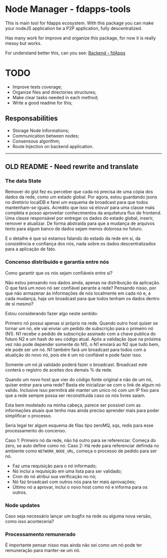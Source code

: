 # Node Manager - fdapps-tools

This is main tool for fdapps ecosystem. With this package you can make your nodeJS application be a P2P application, fully descentralized.

Has many work for improve and organize this package, for now it is really messy but works.

For understand better this, can you see: [Backend - fdApps](https://github.com/fdapps-tools/backend)
# TODO

* Improve tests coverage;
* Organize files and directories structures;
* Make clear tasks needed in each method;
* Write a good readme for this;

## Responsabilities

* Storage Node Informations;
* Communication between nodes;
* Consensous algorithm;
* Route Injection on backend application.

----
## OLD README - Need rewrite and translate
### The data State

Remover do gist fez eu perceber que cada nó precisa de uma cópia dos dados da rede, como um estado global.
Por agora, estou guardando jsons no diretório localDB e farei um esquema de broadcast para que todos mantenham-se iguais.
Acredito que isso vá elovuir para uma classe mais completa e posso aproveitar conhecimentos da arquitetura flux de frontend.
Uma classe responsável por entregar os dados do estado global, inserir, remover e atualizar. De forma abstraida para que a mudança de arquivos texto para algum banco de dados sejam menos dolorosa no futuro.

E o detalhe é que só estamos falando do estado da rede em sí, da consistência e confiança dos nós, nada sobre os dados descentralizados para a aplicação de fato.

### Concenso distribuido e garantia entre nós

Como garantir que os nós sejam confiáveis entre sí?

Não estou pensando nos dados ainda, apenas na distribuição da aplicação. O que fará um novo nó ser confiável perante a rede?
Pensando nisso, por que não armazenar às informações de nós localmente em cada nó e, a cada mudança, haja um broadcast para que todos tenham os dados dentro de sí mesmo?

Estou considerando fazer algo neste sentido:

Primeiro nó possui apenas sí próprio na rede.
Quando outro host quiser se tornar um nó, ele vai enviar um pedido de subscrição para o primeiro nó (N1).
N1 recebe o pedido de subscrição assinado com a chave publica do futuro N2 e um hash do seu código atual.
Após a validação (que na próxima vez não pode depender somente do N1), o N1 enviará ao N2 que tudo bem, ele pode ser um nó.
N1 também fará um broadcast para todos com a atualição do novo nó, pois ele é um nó confiável e pode fazer isso.

Somente um nó já validado poderá fazer o broadcast. Broadcast este conterá o registro de aceites dos demais % da rede.

Quando um novo host que vier do código fonte original e não de um nó, quiser entrar para uma rede? Basta ele inicializar-se com o link de algum nó valido. Inclusive isso permitirá até manter um unico nó com um IP fixo para que a rede sempre possa ser reconstituida caso os nós livres saiam.

Esta bem modelado na minha cabeça, parece ser possível com as informações atuais que tenho mas ainda preciso aprender mais para poder simplificar o processo.

Seria legal ter algum esquema de filas tipo zeroMQ, sqs, redis para esse processamento do concenso.


Caso 1: Primeiro nó da rede, não há outro para se referenciar. Começa do zero, se auto define como nó.
Caso 2: Há rede para referenciar definida no ambiente como `NETWORK_NODE_URL`, começa o processo de pedido para ser nó.

* Faz uma requisição para o nó informado;
* Nó inclui a requisição em uma lista para ser validado;
* Cron do nó atribui sua verificação no nó;
* Nó faz broadcast com outros nós para ter mais aprovações;
* Último nó a aprovar, inclui o novo host como nó e informa para os outros.

### Node updates

Caso seja necessário lançar um bugfix na rede ou alguma nova versão, como isso aconteceria?
### Processamento remunerado

É importante pensar nisso mas ainda não sei como um nó pode ter remuneração para manter-se um nó. 
